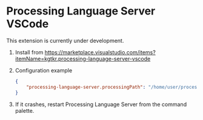 # Processing Language Server VSCode
This extension is currently under development. 

1. Install from https://marketplace.visualstudio.com/items?itemName=kgtkr.processing-language-server-vscode
2. Configuration
    example

    ```json
    {
        "processing-language-server.processingPath": "/home/user/processing-4.0b2",
    }
    ```
3. If it crashes, restart Processing Language Server from the command palette.
